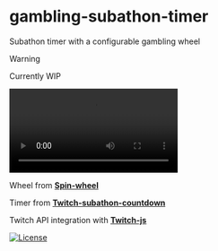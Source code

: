 <h1>gambling-subathon-timer</h1>
Subathon timer with a configurable gambling wheel

> [!WARNING]  
> Currently WIP

[<video src='/img/demo_video.mov'></video>](https://github.com/user-attachments/assets/e5079fc6-b94e-4500-a35e-806cbd54257d)

Wheel from **[Spin-wheel](https://github.com/CrazyTim/spin-wheel)**

Timer from **[Twitch-subathon-countdown](https://github.com/JayexDesigns/twitch-subathon-countdown)**

Twitch API integration with **[Twitch-js](https://github.com/twitch-js/twitch-js)**


[![License](https://img.shields.io/badge/license-MIT-blue)](#license "View license")
